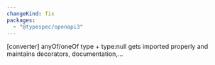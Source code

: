 ```yaml
---
changeKind: fix
packages:
  - "@typespec/openapi3"
---
```


[converter] anyOf/oneOf type + type:null gets imported properly and maintains decorators, documentation,...